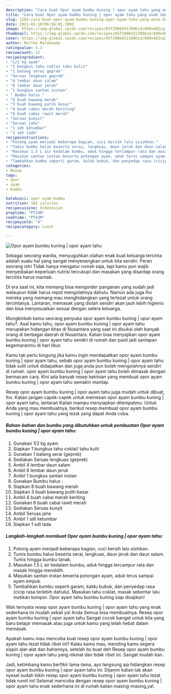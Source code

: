 ```yaml
---
description: "Cara buat Opor ayam bumbu kuning | opor ayam tahu yang enak dan Mudah Dibuat"
title: "Cara buat Opor ayam bumbu kuning | opor ayam tahu yang enak dan Mudah Dibuat"
slug: 1283-cara-buat-opor-ayam-bumbu-kuning-opor-ayam-tahu-yang-enak-dan-mudah-dibuat
date: 2021-02-16T06:56:01.300Z
image: https://img-global.cpcdn.com/recipes/65f2986d31308b1d/680x482cq70/opor-ayam-bumbu-kuning-opor-ayam-tahu-foto-resep-utama.jpg
thumbnail: https://img-global.cpcdn.com/recipes/65f2986d31308b1d/680x482cq70/opor-ayam-bumbu-kuning-opor-ayam-tahu-foto-resep-utama.jpg
cover: https://img-global.cpcdn.com/recipes/65f2986d31308b1d/680x482cq70/opor-ayam-bumbu-kuning-opor-ayam-tahu-foto-resep-utama.jpg
author: Martha Maldonado
ratingvalue: 4.3
reviewcount: 12
recipeingredient:
- "1/2 kg ayam"
- "1 bungkus tahu coklat tahu kulit"
- "1 batang serai geprek"
- "Seruas lengkuas geprek"
- "4 lembar daun salam"
- "6 lembar daun jeruk"
- "1 bungkus santan instan"
- " Bumbu halus "
- "8 buah bawang merah"
- "3 buah bawang putih besar"
- "4 buah cabai merah keriting"
- "6 buah cabai rawit merah"
- "Seruas kunyit"
- "Seruas jahe"
- "1 sdt ketumbar"
- "1 sdt lada"
recipeinstructions:
- "Potong ayam menjadi beberapa bagian, cuci bersih lalu sisihkan."
- "Tumis bumbu halus beserta serai, lengkuas, daun jeruk dan daun salam. Tumis hingga bumbu tanak."
- "Masukan 1.5 L air kedalam bumbu, aduk hingga tercampur rata dan masak hingga mendidih."
- "Masukan santan instan beserta potongan ayam, aduk terus sampai ayam empuk."
- "Tambahkan bumbu seperti garam, kaldu bubuk, dan penyedap rasa (cicip rasa terlebih dahulu). Masukan tahu coklat, masak sebentar lalu matikan kompor. Opor ayam tahu bumbu kuning siap disajikan!"
categories:
- Resep
tags:
- opor
- ayam
- bumbu

katakunci: opor ayam bumbu 
nutrition: 183 calories
recipecuisine: Indonesian
preptime: "PT19M"
cooktime: "PT43M"
recipeyield: "4"
recipecategory: Lunch

---
```



![Opor ayam bumbu kuning | opor ayam tahu](https://img-global.cpcdn.com/recipes/65f2986d31308b1d/680x482cq70/opor-ayam-bumbu-kuning-opor-ayam-tahu-foto-resep-utama.jpg)

Sebagai seorang wanita, menyuguhkan olahan enak buat keluarga tercinta adalah suatu hal yang sangat menyenangkan untuk kita sendiri. Peran seorang istri Tidak hanya mengatur rumah saja, tapi kamu pun wajib menyediakan keperluan nutrisi tercukupi dan masakan yang disantap orang tercinta harus mantab.

Di era  saat ini, kita memang bisa mengorder panganan yang sudah jadi walaupun tidak harus repot mengolahnya dahulu. Namun ada juga lho mereka yang memang mau menghidangkan yang terlezat untuk orang tercintanya. Lantaran, memasak yang diolah sendiri akan jauh lebih higienis dan bisa menyesuaikan sesuai dengan selera keluarga. 



Mungkinkah kamu seorang penyuka opor ayam bumbu kuning | opor ayam tahu?. Asal kamu tahu, opor ayam bumbu kuning | opor ayam tahu merupakan hidangan khas di Nusantara yang saat ini disukai oleh banyak orang di berbagai daerah di Nusantara. Kalian bisa menyajikan opor ayam bumbu kuning | opor ayam tahu sendiri di rumah dan pasti jadi santapan kegemaranmu di hari libur.

Kamu tak perlu bingung jika kamu ingin mendapatkan opor ayam bumbu kuning | opor ayam tahu, sebab opor ayam bumbu kuning | opor ayam tahu tidak sulit untuk didapatkan dan juga anda pun boleh mengolahnya sendiri di rumah. opor ayam bumbu kuning | opor ayam tahu boleh dimasak dengan bermacam cara. Kini ada banyak resep kekinian yang membuat opor ayam bumbu kuning | opor ayam tahu semakin mantap.

Resep opor ayam bumbu kuning | opor ayam tahu juga mudah untuk dibuat, lho. Kalian jangan capek-capek untuk memesan opor ayam bumbu kuning | opor ayam tahu, lantaran Kalian mampu menyiapkan ditempatmu. Untuk Anda yang mau membuatnya, berikut resep membuat opor ayam bumbu kuning | opor ayam tahu yang lezat yang dapat Anda coba.

<!--inarticleads1-->

##### Bahan-bahan dan bumbu yang dibutuhkan untuk pembuatan Opor ayam bumbu kuning | opor ayam tahu:

1. Gunakan 1/2 kg ayam
1. Siapkan 1 bungkus tahu coklat/ tahu kulit
1. Gunakan 1 batang serai (geprek)
1. Sediakan Seruas lengkuas (geprek)
1. Ambil 4 lembar daun salam
1. Ambil 6 lembar daun jeruk
1. Ambil 1 bungkus santan instan
1. Gunakan  Bumbu halus :
1. Siapkan 8 buah bawang merah
1. Siapkan 3 buah bawang putih besar
1. Ambil 4 buah cabai merah keriting
1. Gunakan 6 buah cabai rawit merah
1. Sediakan Seruas kunyit
1. Ambil Seruas jahe
1. Ambil 1 sdt ketumbar
1. Siapkan 1 sdt lada




<!--inarticleads2-->

##### Langkah-langkah membuat Opor ayam bumbu kuning | opor ayam tahu:

1. Potong ayam menjadi beberapa bagian, cuci bersih lalu sisihkan.
1. Tumis bumbu halus beserta serai, lengkuas, daun jeruk dan daun salam. Tumis hingga bumbu tanak.
1. Masukan 1.5 L air kedalam bumbu, aduk hingga tercampur rata dan masak hingga mendidih.
1. Masukan santan instan beserta potongan ayam, aduk terus sampai ayam empuk.
1. Tambahkan bumbu seperti garam, kaldu bubuk, dan penyedap rasa (cicip rasa terlebih dahulu). Masukan tahu coklat, masak sebentar lalu matikan kompor. Opor ayam tahu bumbu kuning siap disajikan!




Wah ternyata resep opor ayam bumbu kuning | opor ayam tahu yang enak sederhana ini mudah sekali ya! Anda Semua bisa membuatnya. Resep opor ayam bumbu kuning | opor ayam tahu Sangat cocok banget untuk kita yang baru belajar memasak atau juga untuk kamu yang telah hebat dalam memasak.

Apakah kamu mau mencoba buat resep opor ayam bumbu kuning | opor ayam tahu lezat tidak ribet ini? Kalau kamu mau, mending kamu segera siapin alat-alat dan bahannya, setelah itu buat deh Resep opor ayam bumbu kuning | opor ayam tahu yang nikmat dan tidak ribet ini. Sangat mudah kan. 

Jadi, ketimbang kamu berfikir lama-lama, ayo langsung aja hidangkan resep opor ayam bumbu kuning | opor ayam tahu ini. Dijamin kalian tak akan nyesel sudah bikin resep opor ayam bumbu kuning | opor ayam tahu lezat tidak rumit ini! Selamat mencoba dengan resep opor ayam bumbu kuning | opor ayam tahu enak sederhana ini di rumah kalian masing-masing,ya!.

